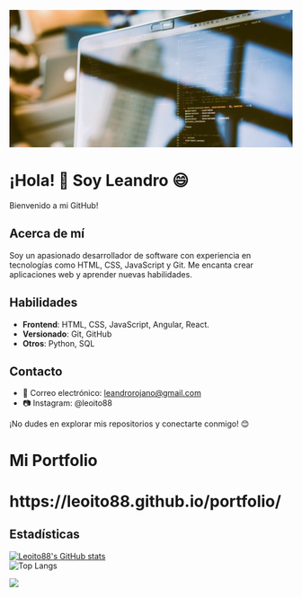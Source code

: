 ![Portada](https://github.com/leoito88/leoito88/blob/main/noteb.jpg)

# ¡Hola! 👋 Soy Leandro 😄

Bienvenido a mi GitHub!

## Acerca de mí

Soy un apasionado desarrollador de software con experiencia en tecnologías como HTML, CSS, JavaScript y Git. Me encanta crear aplicaciones web y aprender nuevas habilidades.

## Habilidades

- **Frontend**: HTML, CSS, JavaScript, Angular, React.
- **Versionado**: Git, GitHub
- **Otros**: Python, SQL

## Contacto

- 📧 Correo electrónico: leandrorojano@gmail.com
- :camera: Instagram: @leoito88

¡No dudes en explorar mis repositorios y conectarte conmigo! 😊

# Mi Portfolio
<h1>https://leoito88.github.io/portfolio/</h1>

## Estadísticas
[![Leoito88's GitHub stats](https://github-readme-stats.vercel.app/api?username=leoito88&theme=calm_pink&show_icons=true)](https://github.com/leoito88/) <br>
![Top Langs](https://github-readme-stats.vercel.app/api/top-langs/?username=leoito88&layout=compact&theme=calm_pink&size_weight=0.5&count_weight=0.5)

![](https://komarev.com/ghpvc/?username=leoito88&color=red)

